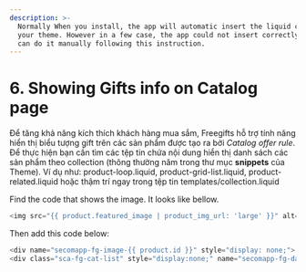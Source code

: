 ```yaml
---
description: >-
  Normally When you install, the app will automatic insert the liquid code to
  your theme. However in a few case, the app could not insert correctly, so you
  can do it manually following this instruction.
---
```


# 6. Showing Gifts info on Catalog page

Để tăng khả năng kích thích khách hàng mua sắm, Freegifts hỗ trợ tính năng hiển thị biểu tượng gift trên các sản phẩm được tạo ra bởi _Catalog offer rule_. Để thực hiện bạn cần tìm các tệp tin chứa nội dung hiển thị danh sách các sản phẩm theo collection \(thông thường năm trong thư mục **snippets** của Theme\). Ví dụ như: product-loop.liquid, product-grid-list.liquid, product-related.liquid hoặc thậm trí ngay trong tệp tin templates/collection.liquid

Find the code that shows the image. It looks like bellow.

```elixir
<img src="{{ product.featured_image | product_img_url: 'large' }}" alt="{{ product.title | escape }}" />
```

Then add this code below:

```elixir
<div name="secomapp-fg-image-{{ product.id }}" style="display: none;"> {{ "icon-freegift.png" | asset_url | img_tag: "Free Gift", "sca-fg-img-label" }} </div>
<div class="sca-fg-cat-list" style="display:none;" name="secomapp-fg-data-{{ product.id }}" prod-show='list'> </div>
```




